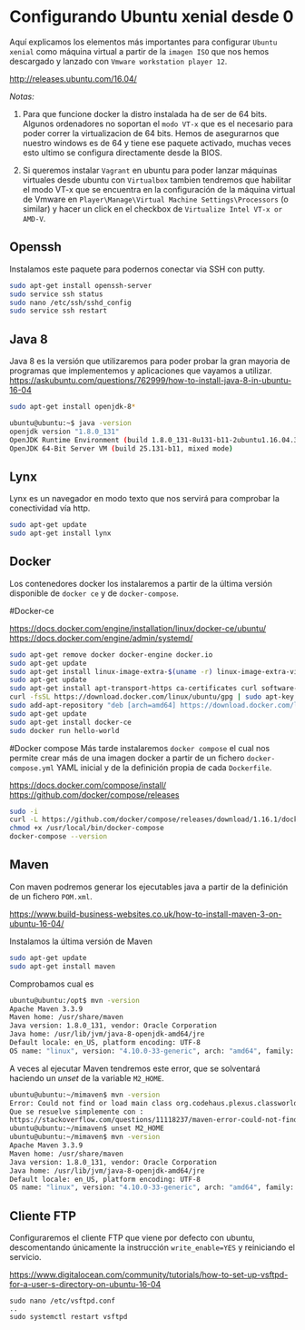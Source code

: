 ﻿Configurando Ubuntu xenial desde 0
==================================

Aquí explicamos los elementos más importantes para configurar `Ubuntu xenial` como máquina virtual a partir de la `imagen ISO` que nos hemos descargado 
y lanzado con `Vmware workstation player 12`.

http://releases.ubuntu.com/16.04/

*Notas:*

 1. Para que funcione docker la distro instalada ha de ser de 64 bits. 
    Algunos ordenadores no soportan el `modo VT-x` que es el necesario para poder correr la virtualizacion de 64 bits. 
    Hemos de asegurarnos que nuestro windows es de 64 y tiene ese paquete activado, muchas veces esto ultimo se configura directamente desde la BIOS.

 2. Si queremos instalar `Vagrant` en ubuntu para poder lanzar máquinas virtuales desde ubuntu con `Virtualbox` tambien tendremos que habilitar el modo VT-x
    que se encuentra en la configuración de la máquina virtual de Vmware en `Player\Manage\Virtual Machine Settings\Processors` (o similar) y hacer un click en el checkbox
    de `Virtualize Intel VT-x or AMD-V`.

Openssh
--------
Instalamos este paquete para podernos conectar via SSH con putty.

```bash
sudo apt-get install openssh-server
sudo service ssh status
sudo nano /etc/ssh/sshd_config
sudo service ssh restart
```

Java 8
-------
Java 8 es la versión que utilizaremos para poder probar la gran mayoria de programas que implementemos y aplicaciones que vayamos a utilizar.
https://askubuntu.com/questions/762999/how-to-install-java-8-in-ubuntu-16-04

```bash
sudo apt-get install openjdk-8*

ubuntu@ubuntu:~$ java -version
openjdk version "1.8.0_131"
OpenJDK Runtime Environment (build 1.8.0_131-8u131-b11-2ubuntu1.16.04.3-b11)
OpenJDK 64-Bit Server VM (build 25.131-b11, mixed mode)
```


Lynx
----
Lynx es un navegador en modo texto que nos servirá para comprobar la conectividad vía http.

```bash
sudo apt-get update
sudo apt-get install lynx
```

Docker
------
Los contenedores docker los instalaremos a partir de la última versión disponible de `docker ce` y de `docker-compose`.

#Docker-ce

https://docs.docker.com/engine/installation/linux/docker-ce/ubuntu/
https://docs.docker.com/engine/admin/systemd/

```bash
sudo apt-get remove docker docker-engine docker.io
sudo apt-get update
sudo apt-get install linux-image-extra-$(uname -r) linux-image-extra-virtual
sudo apt-get update
sudo apt-get install apt-transport-https ca-certificates curl software-properties-common
curl -fsSL https://download.docker.com/linux/ubuntu/gpg | sudo apt-key add -
sudo add-apt-repository "deb [arch=amd64] https://download.docker.com/linux/ubuntu $(lsb_release -cs) stable"
sudo apt-get update
sudo apt-get install docker-ce
sudo docker run hello-world
```

#Docker compose
Más tarde instalaremos `docker compose` el cual nos permite crear más de una imagen docker a partir de un fichero `docker-compose.yml` YAML inicial
y de la definición propia de cada `Dockerfile`.


https://docs.docker.com/compose/install/
https://github.com/docker/compose/releases

```bash
sudo -i
curl -L https://github.com/docker/compose/releases/download/1.16.1/docker-compose-`uname -s`-`uname -m` -o /usr/local/bin/docker-compose
chmod +x /usr/local/bin/docker-compose
docker-compose --version
```

Maven
-----

Con maven podremos generar los ejecutables java a partir de la definición de un fichero `POM.xml`.


https://www.build-business-websites.co.uk/how-to-install-maven-3-on-ubuntu-16-04/

Instalamos la última versión de Maven
```bash
sudo apt-get update
sudo apt-get install maven
```

Comprobamos cual es
```bash
ubuntu@ubuntu:/opt$ mvn -version
Apache Maven 3.3.9
Maven home: /usr/share/maven
Java version: 1.8.0_131, vendor: Oracle Corporation
Java home: /usr/lib/jvm/java-8-openjdk-amd64/jre
Default locale: en_US, platform encoding: UTF-8
OS name: "linux", version: "4.10.0-33-generic", arch: "amd64", family: "unix"
```

A veces al ejecutar Maven tendremos este error, que se solventará haciendo un *unset* de la variable `M2_HOME`.
```bash
ubuntu@ubuntu:~/mimaven$ mvn -version
Error: Could not find or load main class org.codehaus.plexus.classworlds.launcher.Launcher
Que se resuelve simplemente con :
https://stackoverflow.com/questions/11118237/maven-error-could-not-find-or-load-main-class-org-codehaus-plexus-classworlds-l
ubuntu@ubuntu:~/mimaven$ unset M2_HOME
ubuntu@ubuntu:~/mimaven$ mvn -version
Apache Maven 3.3.9
Maven home: /usr/share/maven
Java version: 1.8.0_131, vendor: Oracle Corporation
Java home: /usr/lib/jvm/java-8-openjdk-amd64/jre
Default locale: en_US, platform encoding: UTF-8
OS name: "linux", version: "4.10.0-33-generic", arch: "amd64", family: "unix"
```

Cliente FTP
-----------

Configuraremos el cliente FTP que viene por defecto con ubuntu, descomentando únicamente la instrucción `write_enable=YES` y reiniciando el servicio.

https://www.digitalocean.com/community/tutorials/how-to-set-up-vsftpd-for-a-user-s-directory-on-ubuntu-16-04

```
sudo nano /etc/vsftpd.conf
..
sudo systemctl restart vsftpd
```


